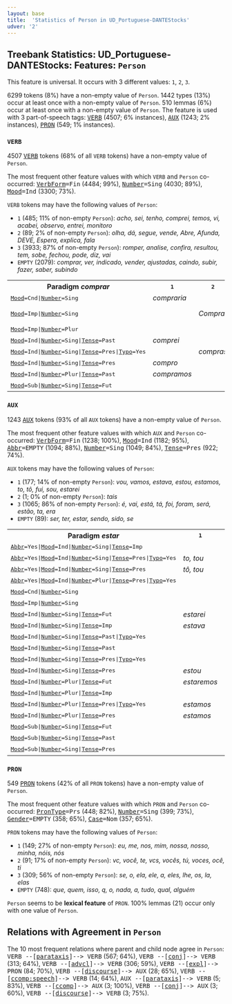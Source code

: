 ```yaml
---
layout: base
title:  'Statistics of Person in UD_Portuguese-DANTEStocks'
udver: '2'
---
```


## Treebank Statistics: UD_Portuguese-DANTEStocks: Features: `Person`

This feature is universal.
It occurs with 3 different values: `1`, `2`, `3`.

6299 tokens (8%) have a non-empty value of `Person`.
1442 types (13%) occur at least once with a non-empty value of `Person`.
510 lemmas (6%) occur at least once with a non-empty value of `Person`.
The feature is used with 3 part-of-speech tags: <tt><a href="pt_dantestocks-pos-VERB.html">VERB</a></tt> (4507; 6% instances), <tt><a href="pt_dantestocks-pos-AUX.html">AUX</a></tt> (1243; 2% instances), <tt><a href="pt_dantestocks-pos-PRON.html">PRON</a></tt> (549; 1% instances).

### `VERB`

4507 <tt><a href="pt_dantestocks-pos-VERB.html">VERB</a></tt> tokens (68% of all `VERB` tokens) have a non-empty value of `Person`.

The most frequent other feature values with which `VERB` and `Person` co-occurred: <tt><a href="pt_dantestocks-feat-VerbForm.html">VerbForm</a></tt><tt>=Fin</tt> (4484; 99%), <tt><a href="pt_dantestocks-feat-Number.html">Number</a></tt><tt>=Sing</tt> (4030; 89%), <tt><a href="pt_dantestocks-feat-Mood.html">Mood</a></tt><tt>=Ind</tt> (3300; 73%).

`VERB` tokens may have the following values of `Person`:

* `1` (485; 11% of non-empty `Person`): <em>acho, sei, tenho, comprei, temos, vi, acabei, observo, entrei, monitoro</em>
* `2` (89; 2% of non-empty `Person`): <em>olha, dá, segue, vende, Abre, Afunda, DEVE, Espera, explica, fala</em>
* `3` (3933; 87% of non-empty `Person`): <em>romper, analise, confira, resultou, tem, sobe, fechou, pode, diz, vai</em>
* `EMPTY` (2079): <em>comprar, ver, indicado, vender, ajustadas, caindo, subir, fazer, saber, subindo</em>

<table>
  <tr><th>Paradigm <i>comprar</i></th><th><tt>1</tt></th><th><tt>2</tt></th><th><tt>3</tt></th></tr>
  <tr><td><tt><tt><a href="pt_dantestocks-feat-Mood.html">Mood</a></tt><tt>=Cnd</tt>|<tt><a href="pt_dantestocks-feat-Number.html">Number</a></tt><tt>=Sing</tt></tt></td><td><em>compraria</em></td><td></td><td><em>compraria</em></td></tr>
  <tr><td><tt><tt><a href="pt_dantestocks-feat-Mood.html">Mood</a></tt><tt>=Imp</tt>|<tt><a href="pt_dantestocks-feat-Number.html">Number</a></tt><tt>=Sing</tt></tt></td><td></td><td><em>Compra</em></td><td><em>compre, Compra</em></td></tr>
  <tr><td><tt><tt><a href="pt_dantestocks-feat-Mood.html">Mood</a></tt><tt>=Imp</tt>|<tt><a href="pt_dantestocks-feat-Number.html">Number</a></tt><tt>=Plur</tt></tt></td><td></td><td></td><td><em>Comprem</em></td></tr>
  <tr><td><tt><tt><a href="pt_dantestocks-feat-Mood.html">Mood</a></tt><tt>=Ind</tt>|<tt><a href="pt_dantestocks-feat-Number.html">Number</a></tt><tt>=Sing</tt>|<tt><a href="pt_dantestocks-feat-Tense.html">Tense</a></tt><tt>=Past</tt></tt></td><td><em>comprei</em></td><td></td><td><em>comprou</em></td></tr>
  <tr><td><tt><tt><a href="pt_dantestocks-feat-Mood.html">Mood</a></tt><tt>=Ind</tt>|<tt><a href="pt_dantestocks-feat-Number.html">Number</a></tt><tt>=Sing</tt>|<tt><a href="pt_dantestocks-feat-Tense.html">Tense</a></tt><tt>=Pres</tt>|<tt><a href="pt_dantestocks-feat-Typo.html">Typo</a></tt><tt>=Yes</tt></tt></td><td></td><td><em>compras</em></td><td></td></tr>
  <tr><td><tt><tt><a href="pt_dantestocks-feat-Mood.html">Mood</a></tt><tt>=Ind</tt>|<tt><a href="pt_dantestocks-feat-Number.html">Number</a></tt><tt>=Sing</tt>|<tt><a href="pt_dantestocks-feat-Tense.html">Tense</a></tt><tt>=Pres</tt></tt></td><td><em>compro</em></td><td></td><td><em>compra</em></td></tr>
  <tr><td><tt><tt><a href="pt_dantestocks-feat-Mood.html">Mood</a></tt><tt>=Ind</tt>|<tt><a href="pt_dantestocks-feat-Number.html">Number</a></tt><tt>=Plur</tt>|<tt><a href="pt_dantestocks-feat-Tense.html">Tense</a></tt><tt>=Past</tt></tt></td><td><em>compramos</em></td><td></td><td><em>compraram</em></td></tr>
  <tr><td><tt><tt><a href="pt_dantestocks-feat-Mood.html">Mood</a></tt><tt>=Sub</tt>|<tt><a href="pt_dantestocks-feat-Number.html">Number</a></tt><tt>=Sing</tt>|<tt><a href="pt_dantestocks-feat-Tense.html">Tense</a></tt><tt>=Fut</tt></tt></td><td></td><td></td><td><em>comprar</em></td></tr>
</table>

### `AUX`

1243 <tt><a href="pt_dantestocks-pos-AUX.html">AUX</a></tt> tokens (93% of all `AUX` tokens) have a non-empty value of `Person`.

The most frequent other feature values with which `AUX` and `Person` co-occurred: <tt><a href="pt_dantestocks-feat-VerbForm.html">VerbForm</a></tt><tt>=Fin</tt> (1238; 100%), <tt><a href="pt_dantestocks-feat-Mood.html">Mood</a></tt><tt>=Ind</tt> (1182; 95%), <tt><a href="pt_dantestocks-feat-Abbr.html">Abbr</a></tt><tt>=EMPTY</tt> (1094; 88%), <tt><a href="pt_dantestocks-feat-Number.html">Number</a></tt><tt>=Sing</tt> (1049; 84%), <tt><a href="pt_dantestocks-feat-Tense.html">Tense</a></tt><tt>=Pres</tt> (922; 74%).

`AUX` tokens may have the following values of `Person`:

* `1` (177; 14% of non-empty `Person`): <em>vou, vamos, estava, estou, estamos, to, tô, fui, sou, estarei</em>
* `2` (1; 0% of non-empty `Person`): <em>tais</em>
* `3` (1065; 86% of non-empty `Person`): <em>é, vai, está, tá, foi, foram, será, estão, ta, era</em>
* `EMPTY` (89): <em>ser, ter, estar, sendo, sido, se</em>

<table>
  <tr><th>Paradigm <i>estar</i></th><th><tt>1</tt></th><th><tt>2</tt></th><th><tt>3</tt></th></tr>
  <tr><td><tt><tt><a href="pt_dantestocks-feat-Abbr.html">Abbr</a></tt><tt>=Yes</tt>|<tt><a href="pt_dantestocks-feat-Mood.html">Mood</a></tt><tt>=Ind</tt>|<tt><a href="pt_dantestocks-feat-Number.html">Number</a></tt><tt>=Sing</tt>|<tt><a href="pt_dantestocks-feat-Tense.html">Tense</a></tt><tt>=Imp</tt></tt></td><td></td><td></td><td><em>tava</em></td></tr>
  <tr><td><tt><tt><a href="pt_dantestocks-feat-Abbr.html">Abbr</a></tt><tt>=Yes</tt>|<tt><a href="pt_dantestocks-feat-Mood.html">Mood</a></tt><tt>=Ind</tt>|<tt><a href="pt_dantestocks-feat-Number.html">Number</a></tt><tt>=Sing</tt>|<tt><a href="pt_dantestocks-feat-Tense.html">Tense</a></tt><tt>=Pres</tt>|<tt><a href="pt_dantestocks-feat-Typo.html">Typo</a></tt><tt>=Yes</tt></tt></td><td><em>to, tou</em></td><td></td><td><em>ta, to</em></td></tr>
  <tr><td><tt><tt><a href="pt_dantestocks-feat-Abbr.html">Abbr</a></tt><tt>=Yes</tt>|<tt><a href="pt_dantestocks-feat-Mood.html">Mood</a></tt><tt>=Ind</tt>|<tt><a href="pt_dantestocks-feat-Number.html">Number</a></tt><tt>=Sing</tt>|<tt><a href="pt_dantestocks-feat-Tense.html">Tense</a></tt><tt>=Pres</tt></tt></td><td><em>tô, tou</em></td><td></td><td><em>tá</em></td></tr>
  <tr><td><tt><tt><a href="pt_dantestocks-feat-Abbr.html">Abbr</a></tt><tt>=Yes</tt>|<tt><a href="pt_dantestocks-feat-Mood.html">Mood</a></tt><tt>=Ind</tt>|<tt><a href="pt_dantestocks-feat-Number.html">Number</a></tt><tt>=Plur</tt>|<tt><a href="pt_dantestocks-feat-Tense.html">Tense</a></tt><tt>=Pres</tt>|<tt><a href="pt_dantestocks-feat-Typo.html">Typo</a></tt><tt>=Yes</tt></tt></td><td></td><td></td><td><em>tao</em></td></tr>
  <tr><td><tt><tt><a href="pt_dantestocks-feat-Mood.html">Mood</a></tt><tt>=Cnd</tt>|<tt><a href="pt_dantestocks-feat-Number.html">Number</a></tt><tt>=Sing</tt></tt></td><td></td><td></td><td><em>estaria</em></td></tr>
  <tr><td><tt><tt><a href="pt_dantestocks-feat-Mood.html">Mood</a></tt><tt>=Imp</tt>|<tt><a href="pt_dantestocks-feat-Number.html">Number</a></tt><tt>=Sing</tt></tt></td><td></td><td></td><td><em>Esteja</em></td></tr>
  <tr><td><tt><tt><a href="pt_dantestocks-feat-Mood.html">Mood</a></tt><tt>=Ind</tt>|<tt><a href="pt_dantestocks-feat-Number.html">Number</a></tt><tt>=Sing</tt>|<tt><a href="pt_dantestocks-feat-Tense.html">Tense</a></tt><tt>=Fut</tt></tt></td><td><em>estarei</em></td><td></td><td></td></tr>
  <tr><td><tt><tt><a href="pt_dantestocks-feat-Mood.html">Mood</a></tt><tt>=Ind</tt>|<tt><a href="pt_dantestocks-feat-Number.html">Number</a></tt><tt>=Sing</tt>|<tt><a href="pt_dantestocks-feat-Tense.html">Tense</a></tt><tt>=Imp</tt></tt></td><td><em>estava</em></td><td></td><td><em>estava</em></td></tr>
  <tr><td><tt><tt><a href="pt_dantestocks-feat-Mood.html">Mood</a></tt><tt>=Ind</tt>|<tt><a href="pt_dantestocks-feat-Number.html">Number</a></tt><tt>=Sing</tt>|<tt><a href="pt_dantestocks-feat-Tense.html">Tense</a></tt><tt>=Past</tt>|<tt><a href="pt_dantestocks-feat-Typo.html">Typo</a></tt><tt>=Yes</tt></tt></td><td></td><td></td><td><em>restou</em></td></tr>
  <tr><td><tt><tt><a href="pt_dantestocks-feat-Mood.html">Mood</a></tt><tt>=Ind</tt>|<tt><a href="pt_dantestocks-feat-Number.html">Number</a></tt><tt>=Sing</tt>|<tt><a href="pt_dantestocks-feat-Tense.html">Tense</a></tt><tt>=Past</tt></tt></td><td></td><td></td><td><em>esteve</em></td></tr>
  <tr><td><tt><tt><a href="pt_dantestocks-feat-Mood.html">Mood</a></tt><tt>=Ind</tt>|<tt><a href="pt_dantestocks-feat-Number.html">Number</a></tt><tt>=Sing</tt>|<tt><a href="pt_dantestocks-feat-Tense.html">Tense</a></tt><tt>=Pres</tt>|<tt><a href="pt_dantestocks-feat-Typo.html">Typo</a></tt><tt>=Yes</tt></tt></td><td></td><td></td><td><em>esta, eat</em></td></tr>
  <tr><td><tt><tt><a href="pt_dantestocks-feat-Mood.html">Mood</a></tt><tt>=Ind</tt>|<tt><a href="pt_dantestocks-feat-Number.html">Number</a></tt><tt>=Sing</tt>|<tt><a href="pt_dantestocks-feat-Tense.html">Tense</a></tt><tt>=Pres</tt></tt></td><td><em>estou</em></td><td></td><td><em>está</em></td></tr>
  <tr><td><tt><tt><a href="pt_dantestocks-feat-Mood.html">Mood</a></tt><tt>=Ind</tt>|<tt><a href="pt_dantestocks-feat-Number.html">Number</a></tt><tt>=Plur</tt>|<tt><a href="pt_dantestocks-feat-Tense.html">Tense</a></tt><tt>=Fut</tt></tt></td><td><em>estaremos</em></td><td></td><td></td></tr>
  <tr><td><tt><tt><a href="pt_dantestocks-feat-Mood.html">Mood</a></tt><tt>=Ind</tt>|<tt><a href="pt_dantestocks-feat-Number.html">Number</a></tt><tt>=Plur</tt>|<tt><a href="pt_dantestocks-feat-Tense.html">Tense</a></tt><tt>=Imp</tt></tt></td><td></td><td></td><td><em>estavam</em></td></tr>
  <tr><td><tt><tt><a href="pt_dantestocks-feat-Mood.html">Mood</a></tt><tt>=Ind</tt>|<tt><a href="pt_dantestocks-feat-Number.html">Number</a></tt><tt>=Plur</tt>|<tt><a href="pt_dantestocks-feat-Tense.html">Tense</a></tt><tt>=Pres</tt>|<tt><a href="pt_dantestocks-feat-Typo.html">Typo</a></tt><tt>=Yes</tt></tt></td><td><em>estamos</em></td><td><em>tais</em></td><td><em>estao</em></td></tr>
  <tr><td><tt><tt><a href="pt_dantestocks-feat-Mood.html">Mood</a></tt><tt>=Ind</tt>|<tt><a href="pt_dantestocks-feat-Number.html">Number</a></tt><tt>=Plur</tt>|<tt><a href="pt_dantestocks-feat-Tense.html">Tense</a></tt><tt>=Pres</tt></tt></td><td><em>estamos</em></td><td></td><td><em>estão</em></td></tr>
  <tr><td><tt><tt><a href="pt_dantestocks-feat-Mood.html">Mood</a></tt><tt>=Sub</tt>|<tt><a href="pt_dantestocks-feat-Number.html">Number</a></tt><tt>=Sing</tt>|<tt><a href="pt_dantestocks-feat-Tense.html">Tense</a></tt><tt>=Fut</tt></tt></td><td></td><td></td><td><em>estiver</em></td></tr>
  <tr><td><tt><tt><a href="pt_dantestocks-feat-Mood.html">Mood</a></tt><tt>=Sub</tt>|<tt><a href="pt_dantestocks-feat-Number.html">Number</a></tt><tt>=Sing</tt>|<tt><a href="pt_dantestocks-feat-Tense.html">Tense</a></tt><tt>=Past</tt></tt></td><td></td><td></td><td><em>estivesse</em></td></tr>
  <tr><td><tt><tt><a href="pt_dantestocks-feat-Mood.html">Mood</a></tt><tt>=Sub</tt>|<tt><a href="pt_dantestocks-feat-Number.html">Number</a></tt><tt>=Sing</tt>|<tt><a href="pt_dantestocks-feat-Tense.html">Tense</a></tt><tt>=Pres</tt></tt></td><td></td><td></td><td><em>esteja</em></td></tr>
</table>

### `PRON`

549 <tt><a href="pt_dantestocks-pos-PRON.html">PRON</a></tt> tokens (42% of all `PRON` tokens) have a non-empty value of `Person`.

The most frequent other feature values with which `PRON` and `Person` co-occurred: <tt><a href="pt_dantestocks-feat-PronType.html">PronType</a></tt><tt>=Prs</tt> (448; 82%), <tt><a href="pt_dantestocks-feat-Number.html">Number</a></tt><tt>=Sing</tt> (399; 73%), <tt><a href="pt_dantestocks-feat-Gender.html">Gender</a></tt><tt>=EMPTY</tt> (358; 65%), <tt><a href="pt_dantestocks-feat-Case.html">Case</a></tt><tt>=Nom</tt> (357; 65%).

`PRON` tokens may have the following values of `Person`:

* `1` (149; 27% of non-empty `Person`): <em>eu, me, nos, mim, nossa, nosso, minha, nóis, nós</em>
* `2` (91; 17% of non-empty `Person`): <em>vc, você, te, vcs, vocês, tú, voces, ocê, ti</em>
* `3` (309; 56% of non-empty `Person`): <em>se, o, ela, ele, a, eles, lhe, os, la, elas</em>
* `EMPTY` (748): <em>que, quem, isso, q, o, nada, a, tudo, qual, alguém</em>

`Person` seems to be **lexical feature** of `PRON`. 100% lemmas (21) occur only with one value of `Person`.

## Relations with Agreement in `Person`

The 10 most frequent relations where parent and child node agree in `Person`:
<tt>VERB --[<tt><a href="pt_dantestocks-dep-parataxis.html">parataxis</a></tt>]--> VERB</tt> (567; 64%),
<tt>VERB --[<tt><a href="pt_dantestocks-dep-conj.html">conj</a></tt>]--> VERB</tt> (313; 64%),
<tt>VERB --[<tt><a href="pt_dantestocks-dep-advcl.html">advcl</a></tt>]--> VERB</tt> (306; 59%),
<tt>VERB --[<tt><a href="pt_dantestocks-dep-expl.html">expl</a></tt>]--> PRON</tt> (84; 70%),
<tt>VERB --[<tt><a href="pt_dantestocks-dep-discourse.html">discourse</a></tt>]--> AUX</tt> (28; 65%),
<tt>VERB --[<tt><a href="pt_dantestocks-dep-ccomp-speech.html">ccomp:speech</a></tt>]--> VERB</tt> (14; 64%),
<tt>AUX --[<tt><a href="pt_dantestocks-dep-parataxis.html">parataxis</a></tt>]--> VERB</tt> (5; 83%),
<tt>VERB --[<tt><a href="pt_dantestocks-dep-ccomp.html">ccomp</a></tt>]--> AUX</tt> (3; 100%),
<tt>VERB --[<tt><a href="pt_dantestocks-dep-conj.html">conj</a></tt>]--> AUX</tt> (3; 60%),
<tt>VERB --[<tt><a href="pt_dantestocks-dep-discourse.html">discourse</a></tt>]--> VERB</tt> (3; 75%).

